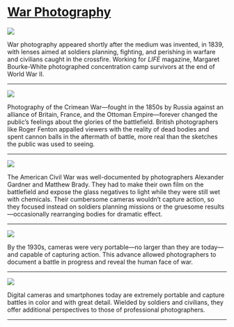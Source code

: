 # [War Photography](http://artsmia.github.io/griot/#/stories/1438)

![](http://cdn.dx.artsmia.org/thumbs/tn_mia_2023617.jpg)

War photography appeared shortly after the medium was invented, in 1839, with lenses aimed at soldiers planning, fighting, and perishing in warfare and civilians caught in the crossfire. Working for *LIFE* magazine, Margaret Bourke-White photographed concentration camp survivors at the end of World War II.

---

![](http://cdn.dx.artsmia.org/thumbs/tn_2014_TDX_MIAArtStories_198.jpg)

Photography of the Crimean War—fought in the 1850s by Russia against an alliance of Britain, France, and the Ottoman Empire—forever changed the public’s feelings about the glories of the battlefield. British photographers like Roger Fenton appalled viewers with the reality of dead bodies and spent cannon balls in the aftermath of battle, more real than the sketches the public was used to seeing. 

---

![](http://cdn.dx.artsmia.org/thumbs/tn_2014_TDX_MIAArtStories_197.jpg)

The American Civil War was well-documented by photographers Alexander Gardner and Matthew Brady. They had to make their own film on the battlefield and expose the glass negatives to light while they were still wet with chemicals. Their cumbersome cameras wouldn’t capture action, so they focused instead on soldiers planning missions or the gruesome results—occasionally rearranging bodies for dramatic effect.

---

![](http://cdn.dx.artsmia.org/thumbs/tn_2014_TDX_MIAArtStories_193.jpg)

By the 1930s, cameras were very portable—no larger than they are today—and capable of capturing action. This advance allowed photographers to document a battle in progress and reveal the human face of war. 

---

![](http://cdn.dx.artsmia.org/thumbs/tn_2014_TDX_MIAArtStories_188.jpg)

Digital cameras and smartphones today are extremely portable and capture battles in color and with great detail. Wielded by soldiers and civilians, they offer additional perspectives to those of professional photographers. 

---
